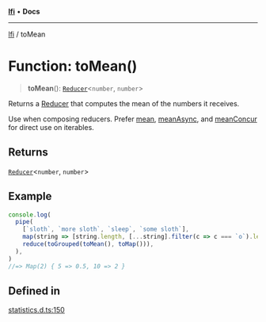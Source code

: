 [**lfi**](../readme.md) • **Docs**

***

[lfi](../globals.md) / toMean

# Function: toMean()

> **toMean**(): [`Reducer`](../type-aliases/Reducer.md)\<`number`, `number`\>

Returns a [Reducer](../type-aliases/Reducer.md) that computes the mean of the numbers it receives.

Use when composing reducers. Prefer [mean](mean.md), [meanAsync](meanAsync.md), and
[meanConcur](meanConcur.md) for direct use on iterables.

## Returns

[`Reducer`](../type-aliases/Reducer.md)\<`number`, `number`\>

## Example

```js
console.log(
  pipe(
    [`sloth`, `more sloth`, `sleep`, `some sloth`],
    map(string => [string.length, [...string].filter(c => c === `o`).length]),
    reduce(toGrouped(toMean(), toMap())),
  ),
)
//=> Map(2) { 5 => 0.5, 10 => 2 }
```

## Defined in

[statistics.d.ts:150](https://github.com/TomerAberbach/lfi/blob/95b3b82a9fc32cec65089cf86d003d7620dc44fc/src/operations/statistics.d.ts#L150)
